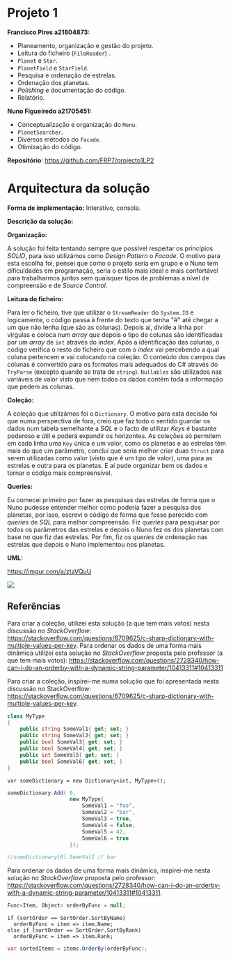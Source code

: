 # Projeto 1

 **Francisco Pires a21804873:**
 

 - Planeamento, organização e gestão do projeto.
 - Leitura do ficheiro (`FileReader`) .
 - `Planet` e `Star`.
 - `PlanetField` e `StarField`.
 - Pesquisa e ordenação de estrelas.
 - Ordenação dos planetas.
 - *Polishing* e documentação do código.
 - Relatório.

 **Nuno Figueiredo a21705451:**
 

 - Conceptualização e organização do `Menu`.
 - `PlanetSearcher`.
 - Diversos métodos do `Facade`.
 - Otimização do código.
 
 **Repositório**: https://github.com/FRP7/projecto1LP2

# Arquitectura da solução

**Forma de implementação:** Interativo, consola.

**Descrição da solução:**


**Organização:**

A solução foi feita tentando sempre que possível respeitar os princípios *SOLID*, para isso utilizámos como *Design Pattern* o *Facade*. O motivo para esta escolha foi, pensei que como o projeto seria em grupo e o Nuno tem dificuldades em programação, seria o estilo mais ideal e mais confortável para trabalharmos juntos sem quaisquer tipos de problemas a nível de compreensão e de *Source Control*.

**Leitura do ficheiro:**

Para ler o ficheiro, tive que utilizar o `StreamReader` do `System.IO` e logicamente, o código passa à frente do texto que tenha "*#*" até chegar a um que não tenha (que são as colunas). Depois aí, divide a linha por vírgulas e coloca num *array* que depois o tipo de colunas são identificadas por um *array* de `int` através do *index*.
Após a identificação das colunas, o código verifica o resto do ficheiro que com o *index* vai percebendo a qual coluna pertencem e vai colocando na coleção. 
O conteúdo dos campos das colunas é convertido para os formatos mais adequados do C# através do `TryParse` (excepto quando se trata de `string`). `Nullables` são utilizados nas variáveis de valor visto que nem todos os dados contêm toda a informação que pedem as colunas.

**Coleção:**

A coleção que utilizámos foi o `Dictionary`. O motivo para esta decisão foi que numa perspectiva de fora, creio que faz todo o sentido guardar os dados num tabela semelhante a *SQL* e o facto de utilizar *Keys* é bastante poderoso e útil e poderá expandir os horizontes. As coleções só permitem em cada linha uma `Key` única e um valor, como os planetas e as estrelas têm mais do que um parâmetro, concluí que seria melhor criar duas `Struct` para serem utilizadas como valor (visto que é um tipo de valor), uma para as estrelas e outra para os planetas. E aí pude organizar bem os dados e tornar o código mais compreensível.

**Queries:**

Eu comecei primeiro por fazer as pesquisas das estrelas de forma que o Nuno pudesse entender melhor como poderia fazer a pesquisa dos planetas, por isso,  escrevi o código de forma que fosse parecido com *queries* de *SQL* para melhor compreensão.
Fiz *queries* para pesquisar por todos os parâmetros das estrelas e depois o Nuno fez os dos planetas com base no que fiz das estrelas. 
Por fim, fiz os *queries* de ordenação nas estrelas que depois o Nuno implementou nos planetas.

**UML:**


https://imgur.com/a/ztaVQuU

[![](https://i.imgur.com/rFot8kN.jpg)](https://i.imgur.com/rFot8kN.jpg)



## Referências

Para criar a coleção, utilizei esta solução (a que tem mais votos) nesta discussão no *StackOverflow*: https://stackoverflow.com/questions/6709625/c-sharp-dictionary-with-multiple-values-per-key.
Para ordenar os dados de uma forma mais dinâmica utilizei esta solução no *StackOverflow* proposta pelo professor (a que tem mais votos): https://stackoverflow.com/questions/2728340/how-can-i-do-an-orderby-with-a-dynamic-string-parameter/10413311#10413311

Para criar a coleção, inspirei-me numa solução que foi apresentada nesta discussão no StackOverflow: https://stackoverflow.com/questions/6709625/c-sharp-dictionary-with-multiple-values-per-key.

```cs
class MyType
{
    public string SomeVal1{ get; set; }
    public string SomeVal2{ get; set; }
    public bool SomeVal3{ get; set; }
    public bool SomeVal4{ get; set; }
    public int SomeVal5{ get; set; }
    public bool SomeVal6{ get; set; }
}
```
```
var someDictionary = new Dictionary<int, MyType>();
```
```cs
someDictionary.Add( 0, 
                    new MyType{
                        SomeVal1 = "foo",
                        SomeVal2 = "bar",
                        SomeVal3 = true,
                        SomeVal4 = false,
                        SomeVal5 = 42,
                        SomeVal6 = true
                    });

//someDictionary[0].SomeVal2 // bar
```

Para ordenar os dados de uma forma mais dinâmica, inspirei-me nesta solução no *StackOverflow* proposta pelo professor: https://stackoverflow.com/questions/2728340/how-can-i-do-an-orderby-with-a-dynamic-string-parameter/10413311#10413311.

```cs
Func<Item, Object> orderByFunc = null;
```
```
if (sortOrder == SortOrder.SortByName)
  orderByFunc = item => item.Name;
else if (sortOrder == SortOrder.SortByRank)
  orderByFunc = item => item.Rank;
```
```cs
var sortedItems = items.OrderBy(orderByFunc);
```

